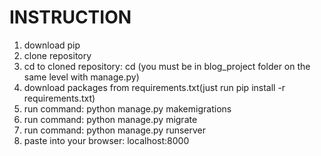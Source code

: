 # INSTRUCTION

1. download pip
2. clone repository
3. cd to cloned repository: cd <path>(you must be in blog_project folder on the same level with manage.py)
4. download packages from requirements.txt(just run pip install -r requirements.txt)
5. run command: python manage.py makemigrations
6. run command: python manage.py migrate
7. run command: python manage.py runserver
8. paste into your browser: localhost:8000
